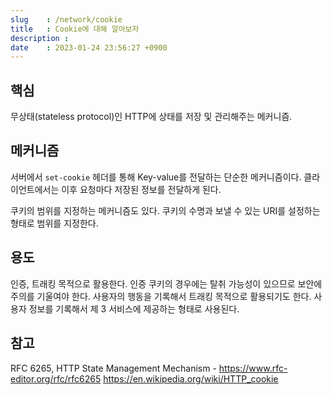 ```yaml
---
slug    : /network/cookie
title   : Cookie에 대해 알아보자
description : 
date    : 2023-01-24 23:56:27 +0900
---
```


## 핵심
무상태(stateless protocol)인 HTTP에 상태를 저장 및 관리해주는 메커니즘. 

## 메커니즘
서버에서 `set-cookie` 헤더를 통해 Key-value를 전달하는 단순한 메커니즘이다. 클라이언트에서는 이후 요청마다 저장된 정보를 전달하게 된다.

쿠키의 범위를 지정하는 메커니즘도 있다. 쿠키의 수명과 보낼 수 있는 URI를 설정하는 형태로 범위를 지정한다. 

## 용도
인증, 트래킹 목적으로 활용한다. 인증 쿠키의 경우에는 탈취 가능성이 있으므로  보안에 주의를 기울여야 한다. 사용자의 행동을 기록해서 트래킹 목적으로 활용되기도 한다. 사용자 정보를 기록해서 제 3 서비스에 제공하는 형태로 사용된다. 

## 참고
RFC 6265, HTTP State Management Mechanism - https://www.rfc-editor.org/rfc/rfc6265
https://en.wikipedia.org/wiki/HTTP_cookie

